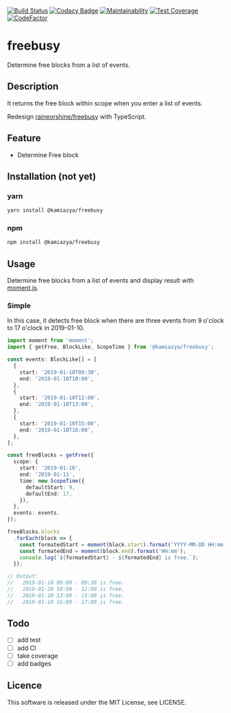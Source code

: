 [![Build Status](https://travis-ci.org/kamiazya/freebusy.svg?branch=master)](https://travis-ci.org/kamiazya/freebusy) [![Codacy Badge](https://api.codacy.com/project/badge/Grade/08cca3a1cc7c48fd91e9e9abea307e0c)](https://app.codacy.com/app/kamiazya/freebusy?utm_source=github.com&utm_medium=referral&utm_content=kamiazya/freebusy&utm_campaign=Badge_Grade_Dashboard) [![Maintainability](https://api.codeclimate.com/v1/badges/45b4f1f243a6fc8efd32/maintainability)](https://codeclimate.com/github/kamiazya/freebusy/maintainability) [![Test Coverage](https://api.codeclimate.com/v1/badges/45b4f1f243a6fc8efd32/test_coverage)](https://codeclimate.com/github/kamiazya/freebusy/test_coverage) [![CodeFactor](https://www.codefactor.io/repository/github/kamiazya/freebusy/badge)](https://www.codefactor.io/repository/github/kamiazya/freebusy)

# freebusy

Determine free blocks from a list of events.

## Description

It returns the free block within scope when you enter a list of events.

Redesign [raineorshine/freebusy](https://github.com/raineorshine/freebusy) with TypeScript.

## Feature

- Determine Free block

## Installation (not yet)

### yarn

```bash
yarn install @kamiazya/freebusy
```

### npm

```bash
npm install @kamiazya/freebusy
```

## Usage

Determine free blocks from a list of events and display result with [moment.js](http://momentjs.com/).

### Simple

In this case, it detects free block when there are three events from 9 o'clock to 17 o'clock in 2019-01-10.

```typescript
import moment from 'moment';
import { getFree, BlockLike, ScopeTime } from '@kamiazya/freebusy';

const events: BlockLike[] = [
  {
    start: '2019-01-10T09:30',
    end: '2019-01-10T10:00',
  },
  {
    start: '2019-01-10T12:00',
    end: '2019-01-10T13:00',
  },
  {
    start: '2019-01-10T15:00',
    end: '2019-01-10T16:00',
  },
];

const freeBlocks = getFree({
  scope: {
    start: '2019-01-10',
    end: '2019-01-11',
    time: new ScopeTime({
      defaultStart: 9,
      defaultEnd: 17,
    }),
  },
  events: events,
});

freeBlocks.blocks
  .forEach(block => {
    const formatedStart = moment(block.start).format('YYYY-MM-DD HH:mm');
    const formatedEnd = moment(block.end).format('HH:mm');
    console.log(`${formatedStart} - ${formatedEnd} is free.`);
  });

// Output:
//   2019-01-10 09:00 - 09:30 is free.
//   2019-01-10 10:00 - 12:00 is free.
//   2019-01-10 13:00 - 15:00 is free.
//   2019-01-10 16:00 - 17:00 is free.
```

## Todo

- [ ] add test
- [ ] add CI
- [ ] take coverage
- [ ] add badges

## Licence

This software is released under the MIT License, see LICENSE.
